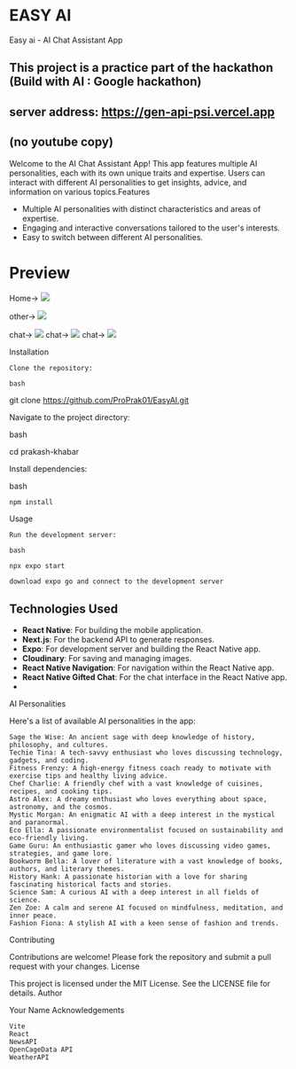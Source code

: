 # EASY AI
Easy ai -  AI Chat Assistant App
## This project is a practice part of the hackathon (Build with AI : Google hackathon)
## server address: https://gen-api-psi.vercel.app
## (no youtube copy)
Welcome to the AI Chat Assistant App! This app features multiple AI personalities, each with its own unique traits and expertise. Users can interact with different AI personalities to get insights, advice, and information on various topics.Features

- Multiple AI personalities with distinct characteristics and areas of expertise.
- Engaging and interactive conversations tailored to the user's interests.
- Easy to switch between different AI personalities.

# Preview
Home->
![](images/home1.PNG)

other->
![](images/home2.PNG)

chat->
![](images/chat0.PNG)
chat->
![](images/chat1.PNG)
chat->
![](images/chat2.PNG)

Installation

    Clone the repository:

    bash

git clone https://github.com/ProPrak01/EasyAI.git

Navigate to the project directory:

bash

cd prakash-khabar

Install dependencies:

bash

    npm install

Usage

    Run the development server:

    bash

    npx expo start

    download expo go and connect to the development server
    
## Technologies Used

- **React Native**: For building the mobile application.
- **Next.js**: For the backend API to generate responses.
- **Expo**: For development server and building the React Native app.
- **Cloudinary**: For saving and managing images.
- **React Native Navigation**: For navigation within the React Native app.
- **React Native Gifted Chat**: For the chat interface in the React Native app.
- 

AI Personalities

Here's a list of available AI personalities in the app:

    Sage the Wise: An ancient sage with deep knowledge of history, philosophy, and cultures.
    Techie Tina: A tech-savvy enthusiast who loves discussing technology, gadgets, and coding.
    Fitness Frenzy: A high-energy fitness coach ready to motivate with exercise tips and healthy living advice.
    Chef Charlie: A friendly chef with a vast knowledge of cuisines, recipes, and cooking tips.
    Astro Alex: A dreamy enthusiast who loves everything about space, astronomy, and the cosmos.
    Mystic Morgan: An enigmatic AI with a deep interest in the mystical and paranormal.
    Eco Ella: A passionate environmentalist focused on sustainability and eco-friendly living.
    Game Guru: An enthusiastic gamer who loves discussing video games, strategies, and game lore.
    Bookworm Bella: A lover of literature with a vast knowledge of books, authors, and literary themes.
    History Hank: A passionate historian with a love for sharing fascinating historical facts and stories.
    Science Sam: A curious AI with a deep interest in all fields of science.
    Zen Zoe: A calm and serene AI focused on mindfulness, meditation, and inner peace.
    Fashion Fiona: A stylish AI with a keen sense of fashion and trends.

    
Contributing

Contributions are welcome! Please fork the repository and submit a pull request with your changes.
License

This project is licensed under the MIT License. See the LICENSE file for details.
Author

Your Name
Acknowledgements

    Vite
    React
    NewsAPI
    OpenCageData API
    WeatherAPI


